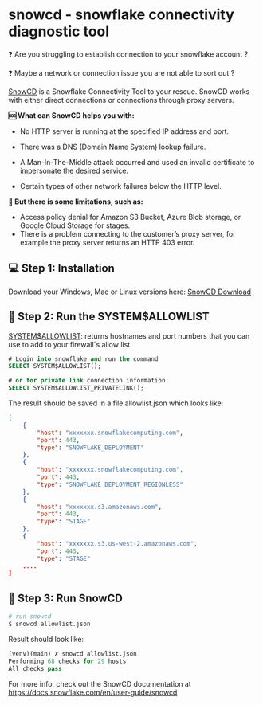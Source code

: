 # snowcd - snowflake connectivity diagnostic tool



:question: Are you struggling to establish connection to your snowflake account ? 

:question: Maybe a network or connection issue you are not able to sort out ?



[SnowCD](https://docs.snowflake.com/en/user-guide/snowcd) is a Snowflake Connectivity Tool to your rescue. SnowCD works with either direct connections or connections through proxy servers.



**:sos: What can SnowCD helps you with:**

- No HTTP server is running at the specified IP address and port.

- There was a DNS (Domain Name System) lookup failure.

- A Man-In-The-Middle attack occurred and used an invalid certificate to impersonate the desired service.

- Certain types of other network failures below the HTTP level.

  

**:no_entry_sign: But there is some limitations, such as:**

- Access policy denial for Amazon S3 Bucket, Azure Blob storage, or Google Cloud Storage for stages.
- There is a problem connecting to the customer’s proxy server, for example the proxy server returns an HTTP 403 error.





## :computer: Step 1: Installation

Download your Windows, Mac or Linux versions here: [SnowCD Download](https://developers.snowflake.com/snowcd/)



## :floppy_disk: Step 2: Run the SYSTEM$ALLOWLIST 

[SYSTEM$ALLOWLIST](https://docs.snowflake.com/en/sql-reference/functions/system_allowlist): returns hostnames and port numbers that you can use to add to your firewall´s allow list.

```sql
# Login into snowflake and run the command
SELECT SYSTEM$ALLOWLIST();

# or for private link connection information.
SELECT SYSTEM$ALLOWLIST_PRIVATELINK();

```

The result should be saved in a file allowlist.json which looks like:

```json
[
    {
        "host": "xxxxxxx.snowflakecomputing.com",
        "port": 443,
        "type": "SNOWFLAKE_DEPLOYMENT"
    },
    {
        "host": "xxxxxxx.snowflakecomputing.com",
        "port": 443,
        "type": "SNOWFLAKE_DEPLOYMENT_REGIONLESS"
    },
    {
        "host": "xxxxxxx.s3.amazonaws.com",
        "port": 443,
        "type": "STAGE"
    },
    {
        "host": "xxxxxxx.s3.us-west-2.amazonaws.com",
        "port": 443,
        "type": "STAGE"
    ....
]

```



## :tada: Step 3: Run SnowCD

```bash
# run snowcd
$ snowcd allowlist.json

```

 

Result should look like:

```python
(venv)(main) ✗ snowcd allowlist.json                                               
Performing 68 checks for 29 hosts
All checks pass
```



For more info, check out the SnowCD documentation at https://docs.snowflake.com/en/user-guide/snowcd
